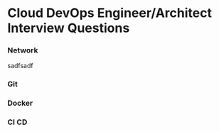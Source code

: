 # Cloud DevOps Engineer/Architect Interview Questions

### Network
sadfsadf

### Git

### Docker

### CI CD

